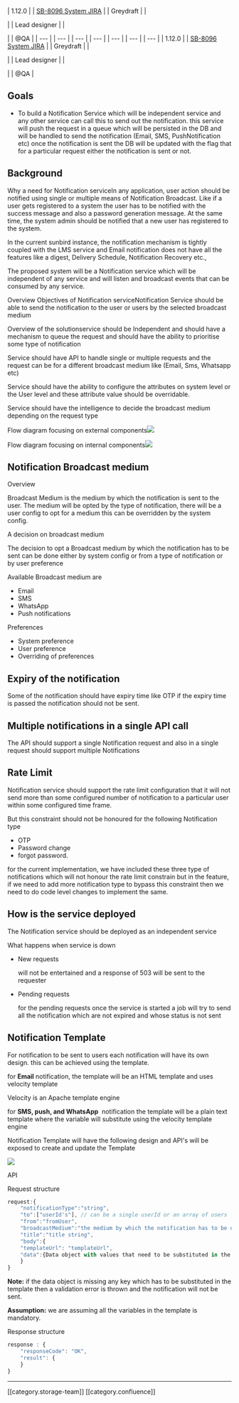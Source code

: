 







| 1.12.0 | 
| [SB-8096 System JIRA](https:///browse/SB-8096) | 
| Greydraft | 
| 

 | 
| Lead designer | 
|   

 | 
| @QA | 
|  --- | 
|  --- | 
|  --- | 
|  --- | 
|  --- | 
|  --- | 
|  --- | 
| 1.12.0 | 
| [SB-8096 System JIRA](https:///browse/SB-8096) | 
| Greydraft | 
| 

 | 
| Lead designer | 
|   

 | 
| @QA | 




## Goals

* To build a Notification Service which will be independent service and any other service can call this to send out the notification. this service will push the request in a queue which will be persisted in the DB and will be handled to send the notification (Email, SMS, PushNotification etc) once the notification is sent the DB will be updated with the flag that for a particular request either the notification is sent or not. 


## Background
Why a need for Notification serviceIn any application, user action should be notified using single or multiple means of Notification Broadcast. Like if a user gets registered to a system the user has to be notified with the success message and also a password generation message. At the same time, the system admin should be notified that a new user has registered to the system.

In the current sunbird instance, the notification mechanism is tightly coupled with the LMS service and Email notification does not have all the features like a digest, Delivery Schedule, Notification Recovery etc.,

The proposed system will be a Notification service which will be independent of any service and will listen and broadcast events that can be consumed by any service.

Overview Objectives of Notification serviceNotification Service should be able to send the notification to the user or users by the selected broadcast medium

Overview of the solutionservice should be Independent and should have a mechanism to queue the request and should have the ability to prioritise some type of notification

Service should have API to handle single or multiple requests and the request can be for a different broadcast medium like (Email, Sms, Whatsapp etc)

Service should have the ability to configure the attributes on system level or the User level and these attribute value should be overridable.

Service should have the intelligence to decide the broadcast medium depending on the request type

Flow diagram focusing on external components![](images/storage/Page_1_1.png)

Flow diagram focusing on internal components![](images/storage/Page_1_2.png) 


## Notification Broadcast medium
Overview



Broadcast Medium is the medium by which the notification is sent to the user. The medium will be opted by the type of notification, there will be a user config to opt for a medium this can be overridden by the system config.

A decision on broadcast medium

The decision to opt a Broadcast medium by which the notification has to be sent can be done either by system config or from a type of notification or by user preference

Available Broadcast medium are


* Email
* SMS
* WhatsApp
* Push notifications

Preferences
* System preference
* User preference
* Overriding of preferences


## Expiry of the notification
Some of the notification should have expiry time like OTP if the expiry time is passed the notification should not be sent.


## Multiple notifications in a single API call
The API should support a single Notification request and also in a single request should support multiple Notifications


## Rate Limit 
Notification service should support the rate limit configuration that it will not send more than some configured number of notification to a particular user within some configured time frame.

But this constraint should not be honoured for the following Notification type


* OTP
* Password change
* forgot password.

for the current implementation, we have included these three type of notifications which will not honour the rate limit constrain but in the feature, if we need to add more notification type to bypass this constraint then we need to do code level changes to implement the same.


## How is the service deployed
The Notification service should be deployed as an independent service 

What happens when service is down


* New requests

    will not be entertained and a response of 503 will be sent to the requester
* Pending requests

    for the pending requests once the service is started a job will try to send all the notification which are not expired and whose status is not sent

    

    


## Notification Template
For notification to be sent to users each notification will have its own design. this can be achieved using the template.

for  **Email**  notification, the template will be an HTML template and uses velocity template 

Velocity is an Apache template engine

for  **SMS, push, and WhatsApp**  notification the template will be a plain text template where the variable will substitute using the velocity template engine

Notification Template will have the following design and API's will be exposed to create and update the Template

![](images/storage/Page_1_9.png)

API

Request structure


```js
request:{
	"notificationType":"string",
	"to":["userId's"], // can be a single userId or an array of users
	"from":"fromUser",
	"broadcastMedium":"the medium by which the notification has to be distributed",
	"title":"title string",
	"body":{
	"templateUrl": "templateUrl",
	"data":{Data object with values that need to be substituted in the template}
	}
}
```
 **Note:**  if the data object is missing any key which has to be substituted in the template then a validation error is thrown and the notification will not be sent.

 **Assumption:**  we are assuming all the variables in the template is mandatory.

Response structure 


```js
response : {
	"responseCode": "OK",
	"result": {
	}
}
```








*****

[[category.storage-team]] 
[[category.confluence]] 

